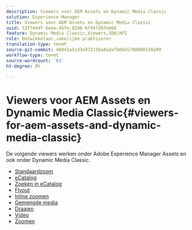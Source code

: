 ```yaml
---
description: Viewers voor AEM Assets en Dynamic Media Classic
solution: Experience Manager
title: Viewers voor AEM Assets en Dynamic Media Classic
uuid: 52f744df-8eee-45fe-8246-6f497d9feb66
feature: Dynamic Media Classic,Viewers,SDK/API
role: Ontwikkelaar,zakelijke praktiserer
translation-type: tm+mt
source-git-commit: 469d1a5c43a972116a8a2efb0de5708800130a99
workflow-type: tm+mt
source-wordcount: '61'
ht-degree: 0%

---
```



# Viewers voor AEM Assets en Dynamic Media Classic{#viewers-for-aem-assets-and-dynamic-media-classic}

De volgende viewers werken onder Adobe Experience Manager Assets en ook onder Dynamic Media Classic.

* [Standaardzoom](c-html5-20-basic-zoom-viewer-about/c-html5-20-basic-zoom-viewer-about.md)
* [eCatalog](c-html5-20-ecatalog-viewer-about/c-html5-20-ecatalog-viewer-about.md)
* [Zoeken in eCatalog](c-html5-ecatsearch-viewer-about/c-html5-ecatsearch-viewer-about.md)
* [Flyout](c-html5-flyout-viewer-20-about/c-html5-flyout-viewer-20-about.md)
* [Inline zoomen](c-html5-inlinezoom-viewer-about/c-html5-inlinezoom-viewer-about.md)
* [Gemengde media](c-html5-mixedmedia-viewer-about/c-html5-mixedmedia-viewer-about.md)
* [Draaien](c-html5-spin-viewer-about/c-html5-spin-viewer-about.md)
* [Video](c-html5-video-reference/c-html5-video-reference.md)
* [Zoomen](c-html5-20-zoom-viewer-about/c-html5-20-zoom-viewer-about.md)

<!--Add others. The TOC levels in the viewers TOC doesn't seem quite right RB: FIXED-->